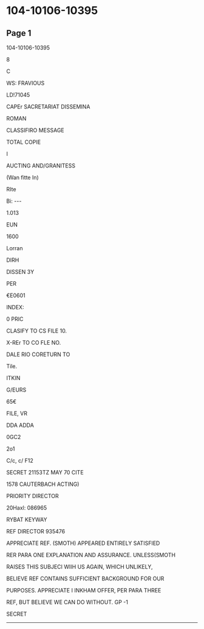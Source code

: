 # 104-10106-10395

## Page 1

104-10106-10395

8

C

WS: FRAVIOUS

LD!71045

CAPEr SACRETARIAT DISSEMINA

ROMAN

CLASSIFIRO MESSAGE

TOTAL COPIE

I

AUCTING AND/GRANITESS

(Wan fitte In)

RIte

Bi: ---

1.013

EUN

1600

Lorran

DIRH

DISSEN 3Y

PER

€E0601

INDEX:

0 PRIC

CLASIFY TO CS FILE 10.

X-REr TO CO FLE NO.

DALE RIO CORETURN TO

Tile.

ITKIN

G/EURS

65€

FILE, VR

DDA ADDA

0GC2

2o1

C/c, c/ F12

SECRET 21153TZ MAY 70 CITE

1578 CAUTERBACH ACTING)

PRIORITY DIRECTOR

20Haxl: 086965

RYBAT KEYWAY

REF DIRECTOR 935476

APPRECIATE REF. (SMOTH) APPEARED ENTIRELY SATISFIED

RER PARA ONE EXPLANATION AND ASSURANCE. UNLESS(SMOTH

RAISES THIS SUBJECI WIIH US AGAIN, WHICH UNLIKELY,

BELIEVE REF CONTAINS SUFFICIENT BACKGROUND FOR OUR

PURPOSES. APPRECIATE I INKHAM OFFER, PER PARA THREE

REF, BUT BELIEVE WE CAN DO WITHOUT. GP -1

SECRET

---

